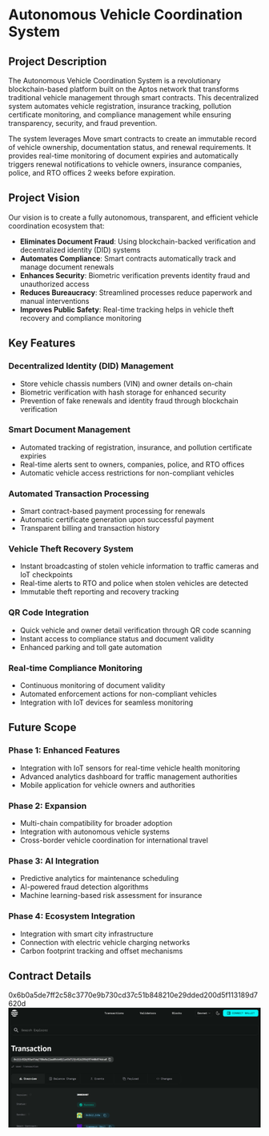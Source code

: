 # Autonomous Vehicle Coordination System

## Project Description

The Autonomous Vehicle Coordination System is a revolutionary blockchain-based platform built on the Aptos network that transforms traditional vehicle management through smart contracts. This decentralized system automates vehicle registration, insurance tracking, pollution certificate monitoring, and compliance management while ensuring transparency, security, and fraud prevention.

The system leverages Move smart contracts to create an immutable record of vehicle ownership, documentation status, and renewal requirements. It provides real-time monitoring of document expiries and automatically triggers renewal notifications to vehicle owners, insurance companies, police, and RTO offices 2 weeks before expiration.

## Project Vision

Our vision is to create a fully autonomous, transparent, and efficient vehicle coordination ecosystem that:

- **Eliminates Document Fraud**: Using blockchain-backed verification and decentralized identity (DID) systems
- **Automates Compliance**: Smart contracts automatically track and manage document renewals
- **Enhances Security**: Biometric verification prevents identity fraud and unauthorized access
- **Reduces Bureaucracy**: Streamlined processes reduce paperwork and manual interventions
- **Improves Public Safety**: Real-time tracking helps in vehicle theft recovery and compliance monitoring

## Key Features

###  Decentralized Identity (DID) Management
- Store vehicle chassis numbers (VIN) and owner details on-chain
- Biometric verification with hash storage for enhanced security
- Prevention of fake renewals and identity fraud through blockchain verification

###  Smart Document Management
- Automated tracking of registration, insurance, and pollution certificate expiries
- Real-time alerts sent to owners, companies, police, and RTO offices
- Automatic vehicle access restrictions for non-compliant vehicles

###  Automated Transaction Processing
- Smart contract-based payment processing for renewals
- Automatic certificate generation upon successful payment
- Transparent billing and transaction history

###  Vehicle Theft Recovery System
- Instant broadcasting of stolen vehicle information to traffic cameras and IoT checkpoints
- Real-time alerts to RTO and police when stolen vehicles are detected
- Immutable theft reporting and recovery tracking

###  QR Code Integration
- Quick vehicle and owner detail verification through QR code scanning
- Instant access to compliance status and document validity
- Enhanced parking and toll gate automation

###  Real-time Compliance Monitoring
- Continuous monitoring of document validity
- Automated enforcement actions for non-compliant vehicles
- Integration with IoT devices for seamless monitoring

## Future Scope

### Phase 1: Enhanced Features
- Integration with IoT sensors for real-time vehicle health monitoring
- Advanced analytics dashboard for traffic management authorities
- Mobile application for vehicle owners and authorities

### Phase 2: Expansion
- Multi-chain compatibility for broader adoption
- Integration with autonomous vehicle systems
- Cross-border vehicle coordination for international travel

### Phase 3: AI Integration
- Predictive analytics for maintenance scheduling
- AI-powered fraud detection algorithms
- Machine learning-based risk assessment for insurance

### Phase 4: Ecosystem Integration
- Integration with smart city infrastructure
- Connection with electric vehicle charging networks
- Carbon footprint tracking and offset mechanisms
## Contract Details
0x6b0a5de7ff2c58c3770e9b730cd37c51b848210e29dded200d5f113189d7620d
![alt text](image.png)

